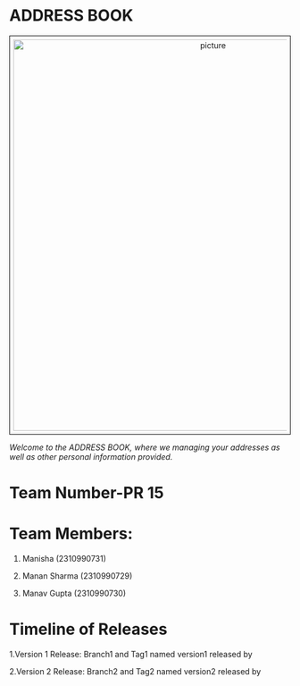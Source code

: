 # ADDRESS BOOK
<div style="text-align:center; border: 1px solid black; padding: 6px;">
    <img src="https://www.google.com/url?sa=i&url=https%3A%2F%2Fpixabay.com%2Fphotos%2Faddress-book-address-book-notebook-3574685%2F&psig=AOvVaw3HV3bkulO5KYkoLXDGd4Mi&ust=1715228554708000&source=images&cd=vfe&opi=89978449&ved=0CBAQjRxqFwoTCKCh_7ma_YUDFQAAAAAdAAAAABAE"alt="picture" alt="picture" width="700"/>
</div>



_Welcome to the ADDRESS BOOK, where we managing your addresses as well as other personal information provided._


# Team Number-PR 15

# Team Members:

1. Manisha (2310990731)

2. Manan Sharma (2310990729)

3. Manav Gupta  (2310990730)

# Timeline of Releases

1.Version 1 Release:
Branch1 and Tag1 named version1 released by 

2.Version 2 Release:
Branch2 and Tag2 named version2 released by 

